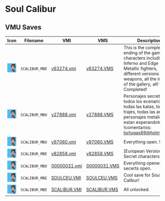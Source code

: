 # Soul Calibur

## VMU Saves

| Icon | Filename | VMI | VMS | Description |
|------|----------|-----|-----|-------------|
| ![Soul Calibur](../icons/SCALIBUR_MBE.GIF) | `SCALIBUR_MBE` | [v63274.vmi](v63274.vmi) | [v63274.VMS](v63274.VMS) | This is the complete ending of the game, all characters including Inferno and Edge Master! Metallic fighters, different versions of their weapons, all the images of the gallery, all! Game Completed!   |
| ![Soul Calibur](../icons/SCALIBUR_MBU.GIF) | `SCALIBUR_MBU` | [v27888.vmi](v27888.vmi) | [v27888.VMS](v27888.VMS) | Personajes secretos, todos los ecenarios, todas las katas, todos los trajes, todas las armas, personajes metalicos...! estan esperandote !comentarios: tortugax69@hotmail.com  |
| ![Soul Calibur](../icons/SCALIBUR_MBU.GIF) | `SCALIBUR_MBU` | [v97060.vmi](v97060.vmi) | [v97060.VMS](v97060.VMS) | Everything open. !!!!!!!  |
| ![Soul Calibur](../icons/SCALIBUR_MBE.GIF) | `SCALIBUR_MBE` | [v82858.vmi](v82858.vmi) | [v82858.VMS](v82858.VMS) | [European Version] Secret characters.  |
| ![Soul Calibur](../icons/SCALIBUR_MBU.GIF) | `SCALIBUR_MBU` | [00000031.vmi](00000031.vmi) | [00000031.VMS](00000031.VMS) | Everything opened, all secerts open.  |
| ![Soul Calibur](../icons/SCALIBUR_MBE.GIF) | `SCALIBUR_MBE` | [SOULCEU.VMI](SOULCEU.VMI) | [SOULCEU.VMS](SOULCEU.VMS) | Cool save for Soul Calibur! |
| ![Soul Calibur](../icons/SCALIBUR_MBE.GIF) | `SCALIBUR_MBE` | [SCALIBUR.VMI](SCALIBUR.VMI) | [SCALIBUR.VMS](SCALIBUR.VMS) | All unlocked. |
